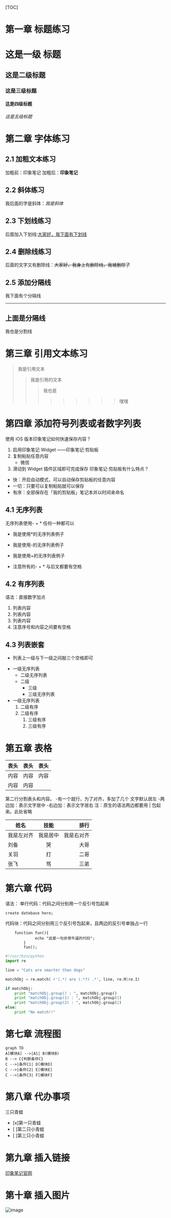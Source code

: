 [TOC]
# 第一章 标题练习
# 这是一级 标题
## 这是二级标题
### 这是三级标题
#### 这是四级标题
###### 这是五级标题
# 第二章 字体练习
## 2.1 加粗文本练习
加粗前：印象笔记
加粗后：**印象笔记**
## 2.2 斜体练习
我后面的字是斜体：*我是斜体*
## 2.3 下划线练习
后面加入下划线:<u>大家好，我下面有下划线 </u>
## 2.4 删除线练习
后面的文字又有删除线：~~大家好，我身上有删除线，我被删除了~~
## 2.5 添加分隔线
我下面有个分隔线
***
上面是分隔线
----
我也是分割线
# 第三章 引用文本练习
>我是引用文本
>>我是引用的文本
>>>我也是
>>>>>>>>>嘿嘿

# 第四章 添加符号列表或者数字列表
使用 iOS 版本印象笔记如何快速保存内容？
1. 启用印象笔记 Widget ——印象笔记·剪贴板
2. 复制粘贴任意内容
     * 微信
3. 滑动到 Widget 插件区域即可完成保存
印象笔记·剪贴板有什么特点？
* 快：开启自动模式，可以自动保存剪贴板的任意内容
* 一切：只要可以复制粘贴就可以保存
* 有序：全部保存在「我的剪贴板」笔记本并以时间来命名
## 4.1 无序列表
无序列表使用- + * 任何一种都可以
* 我是使用*的无序列表例子
- 我是使用-的无序列表例子
+ 我是使用+的无序列表例子
- 注意所有的- + * 与后文都要有空格
## 4.2 有序列表
语法：直接数字加点
1. 列表内容
2. 列表内容
3. 列表内容
4. 注意序号和内容之间要有空格
## 4.3 列表嵌套
- 列表上一级与下一级之间敲三个空格即可
* 一级无序列表
   - 二级无序列表
   - 二级
      + 三级
      + 三级无序列表
* 一级无序列表
   1. 二级有序
   2. 二级有序
      1. 三级有序
      2. 三级有序
# 第五章 表格

表头|表头|表头|
---|:--:|---:
内容|内容|内容
内容|内容|
第二行分割表头和内容。
-有一个就行，为了对齐，多加了几个
文字默认居左
-两边加：表示文字居中
-右边加：表示文字居右
注：原生的语法两边都要用 | 包起来。此处省略

姓名|技能|排行|
---|:--:|--:
我是左对齐|我是居中|我是右对齐
刘备|哭|大哥
关羽|打|二哥
张飞|骂|三弟
# 第六章 代码

语法：
单行代码：代码之间分别用一个反引号包起来

`create datebase hero;`

代码块：代码之间分别用三个反引号包起来，且两边的反引号单独占一行
```
    function fun(){
             echo "这是一句非常牛逼的代码";
        }
        fun();
```
```python
#!/usr/bin/python
import re

line = "Cats are smarter than dogs"

matchObj = re.match( r'(.*) are (.*?) .*', line, re.M|re.I)

if matchObj:
    print "matchObj.group() : ", matchObj.group()
    print "matchObj.group(1) : ", matchObj.group(1)
    print "matchObj.group(2) : ", matchObj.group(2)
else:
    print "No match!!"
```

# 第七章 流程图
```mermaid
graph TD
A[模块A] -->|A1| B(模块B)
B --> C{判断条件C}
C -->|条件C1| D[模块D]
C -->|条件C2| E[模块E]
C -->|条件C3| F[模块F]
```
# 第八章 代办事项

三只青蛙
* [x]第一只青蛙
* [ ]第二只小青蛙
* [ ]第三只小青蛙
# 第九章 插入链接
[印象笔记官网](https://www.yinxiang.com/)

# 第十章 插入图片
![image](https://www.yinxiang.com/blog/wp-content/uploads/2018/07/%E5%94%AE%E7%A5%A8%E5%BE%AE%E4%BF%A1%E5%B0%81%E9%9D%A22.png)


